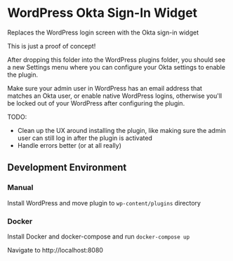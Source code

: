 # WordPress Okta Sign-In Widget

Replaces the WordPress login screen with the Okta sign-in widget

This is just a proof of concept!

After dropping this folder into the WordPress plugins folder, you should see a new Settings menu where you can configure your Okta settings to enable the plugin.

Make sure your admin user in WordPress has an email address that matches an Okta user, or enable native WordPress logins, otherwise you'll be locked out of your WordPress after configuring the plugin.

TODO:

* Clean up the UX around installing the plugin, like making sure the admin user can still log in after the plugin is activated
* Handle errors better (or at all really)

## Development Environment

### Manual

Install WordPress and move plugin to `wp-content/plugins` directory

### Docker

Install Docker and docker-compose and run `docker-compose up` 

Navigate to http://localhost:8080
